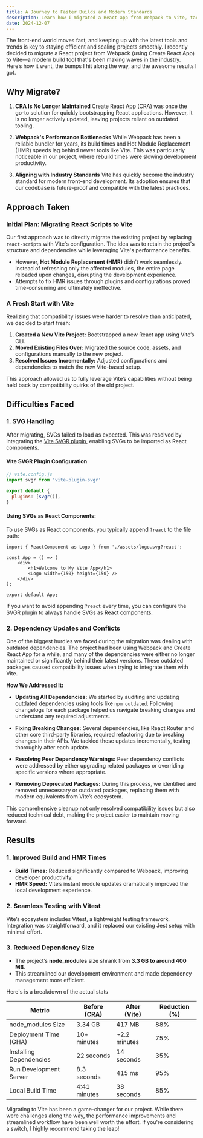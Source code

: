 ```yaml
---
title: A Journey to Faster Builds and Modern Standards
description: Learn how I migrated a React app from Webpack to Vite, tackling compatibility challenges and achieving faster builds, smoother HMR, and a future-proof codebase.
date: 2024-12-07
---
```


The front-end world moves fast, and keeping up with the latest tools and trends is key to staying efficient and scaling projects smoothly. I recently decided to migrate a React project from Webpack (using Create React App) to Vite—a modern build tool that's been making waves in the industry. Here’s how it went, the bumps I hit along the way, and the awesome results I got.

## **Why Migrate?**

1. **CRA Is No Longer Maintained**
   Create React App (CRA) was once the go-to solution for quickly bootstrapping React applications. However, it is no longer actively updated, leaving projects reliant on outdated tooling.

2. **Webpack's Performance Bottlenecks**
   While Webpack has been a reliable bundler for years, its build times and Hot Module Replacement (HMR) speeds lag behind newer tools like Vite. This was particularly noticeable in our project, where rebuild times were slowing development productivity.

3. **Aligning with Industry Standards**
   Vite has quickly become the industry standard for modern front-end development. Its adoption ensures that our codebase is future-proof and compatible with the latest practices.

## **Approach Taken**

### **Initial Plan: Migrating React Scripts to Vite**
Our first approach was to directly migrate the existing project by replacing `react-scripts` with Vite's configuration. The idea was to retain the project's structure and dependencies while leveraging Vite's performance benefits.

- However, **Hot Module Replacement (HMR)** didn't work seamlessly. Instead of refreshing only the affected modules, the entire page reloaded upon changes, disrupting the development experience.
- Attempts to fix HMR issues through plugins and configurations proved time-consuming and ultimately ineffective.

### **A Fresh Start with Vite**
Realizing that compatibility issues were harder to resolve than anticipated, we decided to start fresh:
1. **Created a New Vite Project:** Bootstrapped a new React app using Vite’s CLI.
2. **Moved Existing Files Over:** Migrated the source code, assets, and configurations manually to the new project.
3. **Resolved Issues Incrementally:** Adjusted configurations and dependencies to match the new Vite-based setup.

This approach allowed us to fully leverage Vite’s capabilities without being held back by compatibility quirks of the old project.

## **Difficulties Faced**

### 1. **SVG Handling**
After migrating, SVGs failed to load as expected. This was resolved by integrating the [Vite SVGR plugin](https://github.com/pd4d10/vite-plugin-svgr), enabling SVGs to be imported as React components.

#### **Vite SVGR Plugin Configuration**
```javascript
// vite.config.js
import svgr from 'vite-plugin-svgr'

export default {
  plugins: [svgr()],
}
```

#### Using SVGs as React Components:
To use SVGs as React components, you typically append `?react` to the file path:

```JSX
import { ReactComponent as Logo } from './assets/logo.svg?react';

const App = () => (
    <div>
        <h1>Welcome to My Vite App</h1>
        <Logo width={150} height={150} />
    </div>
);

export default App;
```

If you want to avoid appending `?react` every time, you can configure the SVGR plugin to always handle SVGs as React components.

### 2. **Dependency Updates and Conflicts**
One of the biggest hurdles we faced during the migration was dealing with outdated dependencies. The project had been using Webpack and Create React App for a while, and many of the dependencies were either no longer maintained or significantly behind their latest versions. These outdated packages caused compatibility issues when trying to integrate them with Vite.

**How We Addressed It:**
- **Updating All Dependencies:**
  We started by auditing and updating outdated dependencies using tools like `npm outdated`. Following changelogs for each package helped us navigate breaking changes and understand any required adjustments.

- **Fixing Breaking Changes:**
  Several dependencies, like React Router and other core third-party libraries, required refactoring due to breaking changes in their APIs. We tackled these updates incrementally, testing thoroughly after each update.

- **Resolving Peer Dependency Warnings:**
  Peer dependency conflicts were addressed by either upgrading related packages or overriding specific versions where appropriate.

- **Removing Deprecated Packages:**
  During this process, we identified and removed unnecessary or outdated packages, replacing them with modern equivalents from Vite’s ecosystem.

This comprehensive cleanup not only resolved compatibility issues but also reduced technical debt, making the project easier to maintain moving forward.

## **Results**

### 1. **Improved Build and HMR Times**

- **Build Times:** Reduced significantly compared to Webpack, improving developer productivity.
- **HMR Speed:** Vite’s instant module updates dramatically improved the local development experience.

### 2. **Seamless Testing with Vitest**
Vite’s ecosystem includes Vitest, a lightweight testing framework. Integration was straightforward, and it replaced our existing Jest setup with minimal effort.

### 3. **Reduced Dependency Size**
- The project’s **node_modules** size shrank from **3.3 GB to around 400 MB**.
- This streamlined our development environment and made dependency management more efficient.

Here's is a breakdown of the actual stats

| Metric                             | Before (CRA)      | After (Vite)       | Reduction (%)  |
|------------------------------------|-------------------|--------------------|----------------|
| node_modules Size                  | 3.34 GB           | 417 MB             | 88%            |
| Deployment Time (GHA)              | 10+ minutes       | ~2.2 minutes       | 75%            |
| Installing Dependencies            | 22 seconds        | 14 seconds         | 35%            |
| Run Development Server             | 8.3 seconds       | 415 ms             | 95%            |
| Local Build Time                   | 4:41 minutes      | 38 seconds         | 85%            |

Migrating to Vite has been a game-changer for our project. While there were challenges along the way, the performance improvements and streamlined workflow have been well worth the effort. If you're considering a switch, I highly recommend taking the leap!
